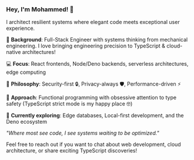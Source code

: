 ### Hey, I'm Mohammed! 👋

I architect resilient systems where elegant code meets exceptional user experience.

🔧 **Background**: Full-Stack Engineer with systems thinking from mechanical engineering. I love bringing engineering precision to TypeScript & cloud-native architectures!

💻 **Focus**: React frontends, Node/Deno backends, serverless architectures, edge computing  

🔐 **Philosophy**: Security-first 🔒, Privacy-always 🛡️, Performance-driven ⚡

🎯 **Approach**: Functional programming with obsessive attention to type safety (TypeScript strict mode is my happy place 🤓)

🚀 **Currently exploring**: Edge databases, Local-first development, and the Deno ecosystem

*"Where most see code, I see systems waiting to be optimized."*

Feel free to reach out if you want to chat about web development, cloud architecture, or share exciting TypeScript discoveries!
